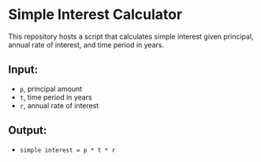 # Simple Interest Calculator

This repository hosts a script that calculates simple interest given principal, annual rate of interest, and time period in years.

## Input:
- `p`, principal amount
- `t`, time period in years
- `r`, annual rate of interest

## Output:
- `simple interest = p * t * r`

